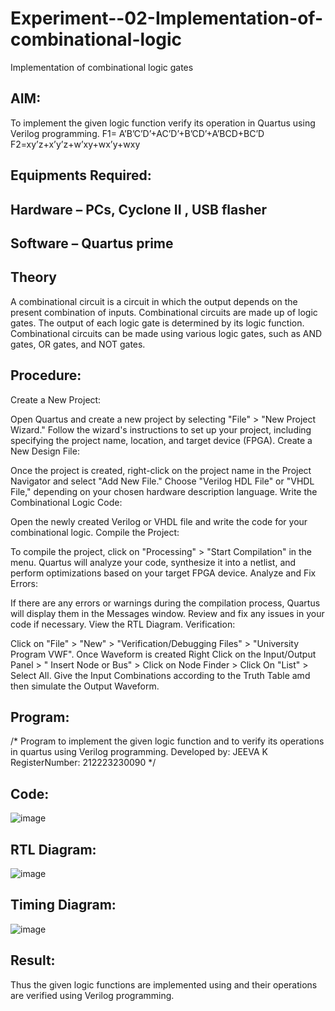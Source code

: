 # Experiment--02-Implementation-of-combinational-logic
Implementation of combinational logic gates
 
## AIM:
To implement the given logic function verify its operation in Quartus using Verilog programming.
 F1= A’B’C’D’+AC’D’+B’CD’+A’BCD+BC’D
F2=xy’z+x’y’z+w’xy+wx’y+wxy
 
 
 
## Equipments Required:
## Hardware – PCs, Cyclone II , USB flasher
## Software – Quartus prime


## Theory
 A combinational circuit is a circuit in which the output depends on the present combination of inputs.
 Combinational circuits are made up of logic gates. The output of each logic gate is determined by its logic function.
 Combinational circuits can be made using various logic gates, such as AND gates, OR gates, and NOT gates.


## Procedure:
Create a New Project:

Open Quartus and create a new project by selecting "File" > "New Project Wizard."
Follow the wizard's instructions to set up your project, including specifying the project name, location, and target device (FPGA).
Create a New Design File:

Once the project is created, right-click on the project name in the Project Navigator and select "Add New File."
Choose "Verilog HDL File" or "VHDL File," depending on your chosen hardware description language.
Write the Combinational Logic Code:

Open the newly created Verilog or VHDL file and write the code for your combinational logic.
Compile the Project:

To compile the project, click on "Processing" > "Start Compilation" in the menu.
Quartus will analyze your code, synthesize it into a netlist, and perform optimizations based on your target FPGA device.
Analyze and Fix Errors:

If there are any errors or warnings during the compilation process, Quartus will display them in the Messages window.
Review and fix any issues in your code if necessary.
View the RTL Diagram.
Verification:

Click on "File" > "New" > "Verification/Debugging Files" > "University Program VWF".
Once Waveform is created Right Click on the Input/Output Panel > " Insert Node or Bus" > Click on Node Finder > Click On "List" > Select All.
Give the Input Combinations according to the Truth Table amd then simulate the Output Waveform.
## Program:
/*
Program to implement the given logic function and to verify its operations in quartus using Verilog programming.
Developed by: JEEVA K
RegisterNumber:  212223230090
*/

## Code:
![image](https://github.com/JeevaMurthy/Experiment--02-Implementation-of-combinational-logic-/assets/147222117/e537f883-591d-4383-a218-7e2403215263)




## RTL Diagram:
![image](https://github.com/JeevaMurthy/Experiment--02-Implementation-of-combinational-logic-/assets/147222117/e3e2d992-54d0-4d75-82d5-e94d3cc86e82)

## Timing Diagram:
![image](https://github.com/JeevaMurthy/Experiment--02-Implementation-of-combinational-logic-/assets/147222117/b274af84-b66e-4566-8c88-f6ea597708f0)

## Result:
Thus the given logic functions are implemented using  and their operations are verified using Verilog programming.
